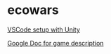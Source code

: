 # ecowars

[VSCode setup with Unity](https://www.youtube.com/watch?v=Hsg_rwz5S2Q)

[Google Doc for game description](https://docs.google.com/document/d/1zzN_Cl5HVTGBZ7InqUkd8T260J_7zbO36LpcI1EwC0w/edit#heading=h.ogp52fyi6djo)
